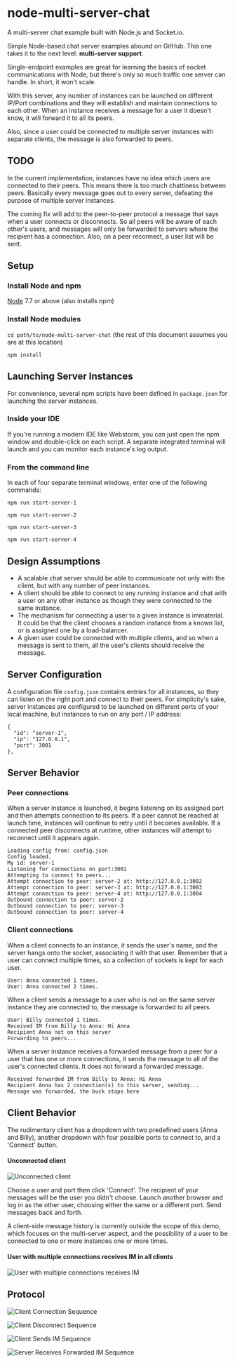 # node-multi-server-chat

A multi-server chat example built with Node.js and Socket.io.

Simple Node-based chat server examples abound on GitHub. 
This one takes it to the next level: **multi-server support**.

Single-endpoint examples are great for learning the basics of socket communications with Node, 
but there's only so much traffic one server can handle. In short, it won't scale. 

With this server, any number of instances can be launched on different IP/Port combinations
and they will establish and maintain connections to each other. When an instance receives a 
message for a user it doesn't know, it will forward it to all its peers.

Also, since a user could be connected to multiple server instances with separate clients, the
message is also forwarded to peers.

## TODO
In the current implementation, instances have no idea which users are connected to their peers.
This means there is too much chattiness between peers. Basically every message goes out to every
server, defeating the purpose of multiple server instances. 

The coming fix will add to the peer-to-peer protocol a message that says when a user connects
or disconnects. So all peers will be aware of each other's users, and messages will only be
forwarded to servers where the recipient has a connection. Also, on a peer reconnect, a user
list will be sent.

## Setup

### Install Node and npm
[Node](https://nodejs.org/en/download/) 7.7 or above (also installs npm)

### Install Node modules
```cd path/to/node-multi-server-chat``` (the rest of this document assumes you are at this location)

```npm install```

## Launching Server Instances
For convenience, several npm scripts have been defined in ```package.json``` for launching the server instances.

### Inside your IDE
If you're running a modern IDE like Webstorm, you can just open the npm window and double-click on each script. 
A separate integrated terminal will launch and you can monitor  each instance's log output.

### From the command line
In each of four separate terminal windows, enter one of the following commands: 

```npm run start-server-1```

```npm run start-server-2```

```npm run start-server-3```

```npm run start-server-4```

## Design Assumptions
  * A scalable chat server should be able to communicate not only with the client, but with any number of peer instances. 
  * A client should be able to connect to any running instance and chat with a user on any other instance as though they were connected to the same instance.
  * The mechanism for connecting a user to a given instance is immaterial. It could be that the client chooses a random instance from a known list, or is assigned one by a load-balancer.
  * A given user could be connected with multiple clients, and so when a message is sent to them, all the user's clients should receive the message.
  
## Server Configuration
A configuration file ```config.json``` contains entries for all instances, so they can listen on the right port and connect to their peers.
For simplicity's sake, server instances are configured to be launched on different ports of your local machine, 
but instances to run on any port / IP address:

    {
      "id": "server-1",
      "ip": "127.0.0.1",
      "port": 3001
    },

## Server Behavior
### Peer connections

When a server instance is launched, it begins listening on its assigned port and then attempts connection to its peers.
If a peer cannot be reached at launch time, instances will continue to retry until it becomes available.
If a connected peer disconnects at runtime, other instances will attempt to reconnect until it appears again. 
  
  
    Loading config from: config.json
    Config loaded.
    My id: server-1
    Listening for connections on port:3001
    Attempting to connect to peers...
    Attempt connection to peer: server-2 at: http://127.0.0.1:3002
    Attempt connection to peer: server-3 at: http://127.0.0.1:3003
    Attempt connection to peer: server-4 at: http://127.0.0.1:3004
    Outbound connection to peer: server-2
    Outbound connection to peer: server-3
    Outbound connection to peer: server-4

### Client connections
When a client connects to an instance, it sends the user's name, and the server hangs onto the socket, associating it with that user.
Remember that a user can connect multiple times, so a collection of sockets is kept for each user. 

    User: Anna connected 1 times.
    User: Anna connected 2 times.


When a client sends a message to a user who is not on the same server instance they are connected to, the message is forwarded to all peers.

    User: Billy connected 1 times.
    Received IM from Billy to Anna: Hi Anna
    Recipient Anna not on this server
    Forwarding to peers...

When a server instance receives a forwarded message from a peer for a user that has one or more connections, it sends the message
to all of the user's connected clients. It does not forward a forwarded message.

    Received forwarded IM from Billy to Anna: Hi Anna
    Recipient Anna has 2 connection(s) to this server, sending...
    Message was forwarded, the buck stops here

## Client Behavior
The rudimentary client has a dropdown with two predefined users (Anna and Billy), 
another dropdown with four possible ports to connect to, and a 'Connect' button.

#### Unconnected client
![Unconnected client](img/client-not-connected.png "Unconnected client")

Choose a user and port then click 'Connect'. The recipient of your messages will be the user you didn't choose. 
Launch another browser and log in as the other user, choosing either the same or a different port. Send messages
back and forth. 

A client-side message history is currently outside the scope of this demo, which focuses on the multi-server aspect, 
and the possibility of a user to be connected to one or more instances one or more times. 

#### User with multiple connections receives IM in all clients
![User with multiple connections receives IM](img/client-multiple-connections.png "User with multiple connections receives IM")


## Protocol
![Client Connection Sequence](img/sequence-client-connection.png "Client Connection Sequence")

![Client Disconnect Sequence](img/sequence-client-disconnect.png "Client Disconnect Sequence")

![Client Sends IM Sequence](img/sequence-client-sends-im.png "Client Sends IM Sequence")

![Server Receives Forwarded IM Sequence](img/sequence-server-receives-forward.png "Server Receives Forwarded IM Sequence")

